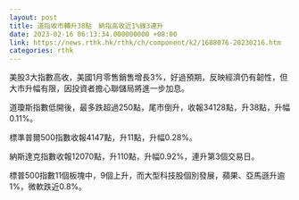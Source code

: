 ```yaml
---
layout: post
title: 道指收市轉升38點　納指高收近1%錄3連升
date: 2023-02-16 06:13:34.000000000 +08:00
link: https://news.rthk.hk/rthk/ch/component/k2/1688076-20230216.htm
categories: rthk
---
```


美股3大指數高收，美國1月零售銷售增長3%，好過預期，反映經濟仍有韌性，但大市升幅有限，因投資者擔心聯儲局將進一步加息。

道瓊斯指數低開後，最多跌超過250點，尾市倒升，收報34128點，升38點，升幅0.11%。

標準普爾500指數收報4147點，升11點，升幅0.28%。

納斯達克指數收報12070點，升110點，升幅0.92%，連升第3個交易日。

標普500指數11個板塊中，9個上升，而大型科技股個別發展，蘋果、亞馬遜升逾1%，微軟跌近0.8%。
